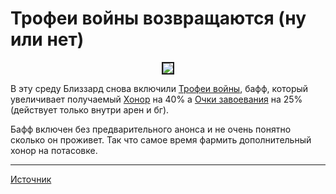 # Трофеи войны возвращаются (ну или нет)

<center>
<img src=https://raw.githubusercontent.com/MagicalCow/TrinkIT-News/main/Assets/WH327023/WH327023-1.jpg float=center border=2>
</center>

В эту среду Близзард снова включили [Трофеи войны](https://ru.wowhead.com/spell=288275/), бафф, который увеличивает получаемый [Хонор](https://ru.wowhead.com/currency=1792) на 40% а [Очки завоевания](https://ru.wowhead.com/currency=1602/) на 25% (действует только внутри арен и бг).    

Бафф включен без предварительного анонса и не очень понятно сколько он проживет. Так что самое время фармить дополнительный хонор на потасовке.  

---
[Источник](https://www.wowhead.com/news/327023)